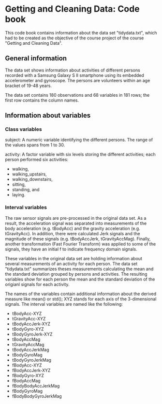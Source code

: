 Getting and Cleaning Data: Code book
=============

This code book contains information about the data set "tidydata.txt", which had to be created as the objective of the course project of the course "Getting and Cleaning Data". 

## General information

The data set shows information about activities of different persons recorded with a Samsung Galaxy S II smartphone using its embedded accelerometer and gyroscope. The persons are volunteers within an age bracket of 19-48 years. 

The data set contains 180 observations and 68 variables in 181 rows; the first row contains the column names.

## Information about variables

### Class variables

subject:
A numeric variable identifying the different persons. The range of the values spans from 1 to 30. 

activity:
A factor variable with six levels storing the different activities; each person performed six activities: 
* walking,
* walking_upstairs,
* walking_downstairs,
* sitting, 
* standing, and
* laying. 

### Interval variables

The raw sensor signals are pre-processed in the original data set. As a result, the acceleration signal was separated into measurements of the body acceleration (e.g. tBodyAcc) and the gravity acceleration (e.g. tGravityAcc). In addition, there were calculated Jerk signals and the magnitude of these signals (e.g. tBodyAccJerk, tGravityAccMag). Finally, another transformation (Fast Fourier Transform) was applied to some of the signals, they have an initial f to indicate frequency domain signals. 

These variables in the original data set are holding information about several measurements of an activity for each person. The data set "tidydata.txt" summarizes theses measurements calculating the mean and the standard deviation grouped by persons and activities. The resulting variables show for each person the mean and the standard deviation of the origianl signals for each activity.

The names of the variables contain additional information about the derived measure like mean() or std(); XYZ stands for each axis of the 3-dimensional signals. The interval variables are named like the following:

* tBodyAcc-XYZ
* tGravityAcc-XYZ
* tBodyAccJerk-XYZ
* tBodyGyro-XYZ
* tBodyGyroJerk-XYZ
* tBodyAccMag
* tGravityAccMag
* tBodyAccJerkMag
* tBodyGyroMag
* tBodyGyroJerkMag
* fBodyAcc-XYZ
* fBodyAccJerk-XYZ
* fBodyGyro-XYZ
* fBodyAccMag
* fBodyBodyAccJerkMag
* fBodyGyroMag
* fBodyBodyGyroJerkMag